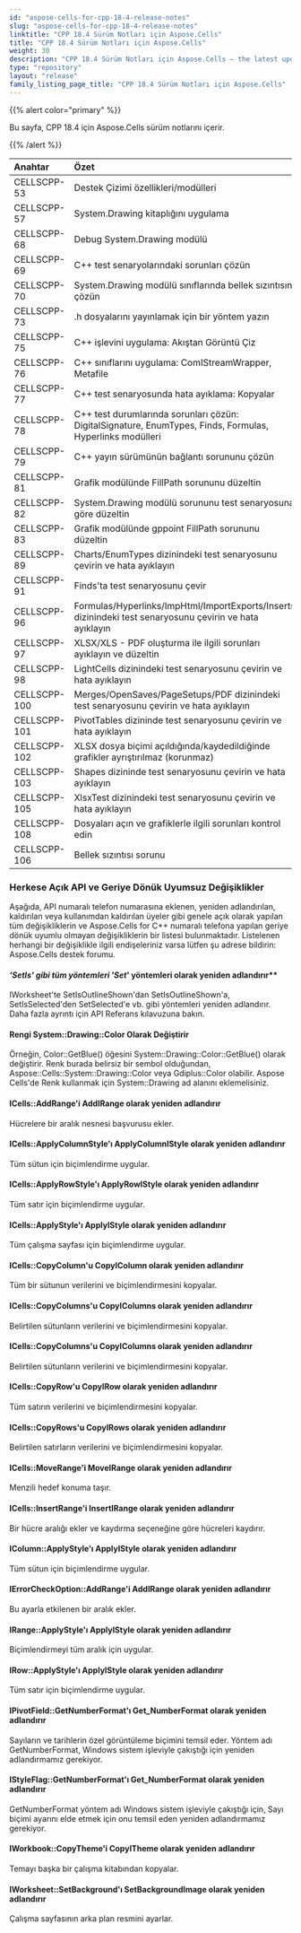 ```yaml
---
id: "aspose-cells-for-cpp-18-4-release-notes"
slug: "aspose-cells-for-cpp-18-4-release-notes"
linktitle: "CPP 18.4 Sürüm Notları için Aspose.Cells"
title: "CPP 18.4 Sürüm Notları için Aspose.Cells"
weight: 30
description: "CPP 18.4 Sürüm Notları için Aspose.Cells – the latest updates and fixes."
type: "repository"
layout: "release"
family_listing_page_title: "CPP 18.4 Sürüm Notları için Aspose.Cells"
---
```

{{% alert color="primary" %}} 

Bu sayfa, CPP 18.4 için Aspose.Cells sürüm notlarını içerir.

{{% /alert %}} 

|**Anahtar**|**Özet**|**Kategori**|
|:- |:- |:- |
|CELLSCPP-53|Destek Çizimi özellikleri/modülleri|Yeni özellik|
|CELLSCPP-57|System.Drawing kitaplığını uygulama|Yeni özellik|
|CELLSCPP-68|Debug System.Drawing modülü|Yeni özellik|
|CELLSCPP-69|C++ test senaryolarındaki sorunları çözün|Yeni özellik|
|CELLSCPP-70|System.Drawing modülü sınıflarında bellek sızıntısını çözün|Yeni özellik|
|CELLSCPP-73|.h dosyalarını yayınlamak için bir yöntem yazın|Yeni özellik|
|CELLSCPP-75|C++ işlevini uygulama: Akıştan Görüntü Çiz|Yeni özellik|
|CELLSCPP-76|C++ sınıflarını uygulama: ComIStreamWrapper, Metafile|Yeni özellik|
|CELLSCPP-77|C++ test senaryosunda hata ayıklama: Kopyalar|Yeni özellik|
|CELLSCPP-78|C++ test durumlarında sorunları çözün: DigitalSignature, EnumTypes, Finds, Formulas, Hyperlinks modülleri|Yeni özellik|
|CELLSCPP-79|C++ yayın sürümünün bağlantı sorununu çözün|Yeni özellik|
|CELLSCPP-81|Grafik modülünde FillPath sorununu düzeltin|Yeni özellik|
|CELLSCPP-82|System.Drawing modülü sorununu test senaryosuna göre düzeltin|Yeni özellik|
|CELLSCPP-83|Grafik modülünde gppoint FillPath sorununu düzeltin|Yeni özellik|
|CELLSCPP-89|Charts/EnumTypes dizinindeki test senaryosunu çevirin ve hata ayıklayın|Yeni özellik|
|CELLSCPP-91|Finds'ta test senaryosunu çevir|Yeni özellik|
|CELLSCPP-96|Formulas/Hyperlinks/ImpHtml/ImportExports/Inserts dizinindeki test senaryosunu çevirin ve hata ayıklayın|Yeni özellik|
|CELLSCPP-97|XLSX/XLS - PDF oluşturma ile ilgili sorunları ayıklayın ve düzeltin|Yeni özellik|
|CELLSCPP-98|LightCells dizinindeki test senaryosunu çevirin ve hata ayıklayın|Yeni özellik|
|CELLSCPP-100|Merges/OpenSaves/PageSetups/PDF dizinindeki test senaryosunu çevirin ve hata ayıklayın|Yeni özellik|
|CELLSCPP-101|PivotTables dizininde test senaryosunu çevirin ve hata ayıklayın|Yeni özellik|
|CELLSCPP-102|XLSX dosya biçimi açıldığında/kaydedildiğinde grafikler ayrıştırılmaz (korunmaz)|Yeni özellik|
|CELLSCPP-103|Shapes dizininde test senaryosunu çevirin ve hata ayıklayın|Yeni özellik|
|CELLSCPP-105|XlsxTest dizinindeki test senaryosunu çevirin ve hata ayıklayın|Yeni özellik|
|CELLSCPP-108|Dosyaları açın ve grafiklerle ilgili sorunları kontrol edin|Yeni özellik|
|CELLSCPP-106|Bellek sızıntısı sorunu|Böcek|
### **Herkese Açık API ve Geriye Dönük Uyumsuz Değişiklikler**
Aşağıda, API numaralı telefon numarasına eklenen, yeniden adlandırılan, kaldırılan veya kullanımdan kaldırılan üyeler gibi genele açık olarak yapılan tüm değişikliklerin ve Aspose.Cells for C++ numaralı telefona yapılan geriye dönük uyumlu olmayan değişikliklerin bir listesi bulunmaktadır. Listelenen herhangi bir değişiklikle ilgili endişeleriniz varsa lütfen şu adrese bildirin: Aspose.Cells destek forumu.
#### **'SetIs*' gibi tüm yöntemleri 'Set*' yöntemleri olarak yeniden adlandırır**
IWorksheet'te SetIsOutlineShown'dan SetIsOutlineShown'a, SetIsSelected'den SetSelected'e vb. gibi yöntemleri yeniden adlandırır. Daha fazla ayrıntı için API Referans kılavuzuna bakın.
#### **Rengi System::Drawing::Color Olarak Değiştirir**
Örneğin, Color::GetBlue() öğesini System::Drawing::Color::GetBlue() olarak değiştirir. Renk burada belirsiz bir sembol olduğundan, Aspose::Cells::System::Drawing::Color veya Gdiplus::Color olabilir. Aspose Cells'de Renk kullanmak için System::Drawing ad alanını eklemelisiniz.
#### **ICells::AddRange'i AddIRange olarak yeniden adlandırır**
Hücrelere bir aralık nesnesi başvurusu ekler.
#### **ICells::ApplyColumnStyle'ı ApplyColumnIStyle olarak yeniden adlandırır**
Tüm sütun için biçimlendirme uygular.
#### **ICells::ApplyRowStyle'ı ApplyRowIStyle olarak yeniden adlandırır**
Tüm satır için biçimlendirme uygular.
#### **ICells::ApplyStyle'ı ApplyIStyle olarak yeniden adlandırır**
Tüm çalışma sayfası için biçimlendirme uygular.
#### **ICells::CopyColumn'u CopyIColumn olarak yeniden adlandırır**
Tüm bir sütunun verilerini ve biçimlendirmesini kopyalar.
#### **ICells::CopyColumns'u CopyIColumns olarak yeniden adlandırır**
Belirtilen sütunların verilerini ve biçimlendirmesini kopyalar.
#### **ICells::CopyColumns'u CopyIColumns olarak yeniden adlandırır**
Belirtilen sütunların verilerini ve biçimlendirmesini kopyalar.
#### **ICells::CopyRow'u CopyIRow olarak yeniden adlandırır**
Tüm satırın verilerini ve biçimlendirmesini kopyalar.
#### **ICells::CopyRows'u CopyIRows olarak yeniden adlandırır**
Belirtilen satırların verilerini ve biçimlendirmesini kopyalar.
#### **ICells::MoveRange'i MoveIRange olarak yeniden adlandırır**
Menzili hedef konuma taşır.
#### **ICells::InsertRange'i InsertIRange olarak yeniden adlandırır**
Bir hücre aralığı ekler ve kaydırma seçeneğine göre hücreleri kaydırır.
#### **IColumn::ApplyStyle'ı ApplyIStyle olarak yeniden adlandırır**
Tüm sütun için biçimlendirme uygular.
#### **IErrorCheckOption::AddRange'i AddIRange olarak yeniden adlandırır**
Bu ayarla etkilenen bir aralık ekler.
#### **IRange::ApplyStyle'ı ApplyIStyle olarak yeniden adlandırır**
Biçimlendirmeyi tüm aralık için uygular.
#### **IRow::ApplyStyle'ı ApplyIStyle olarak yeniden adlandırır**
Tüm satır için biçimlendirme uygular.
#### **IPivotField::GetNumberFormat'ı Get_NumberFormat olarak yeniden adlandırır**
Sayıların ve tarihlerin özel görüntüleme biçimini temsil eder. Yöntem adı GetNumberFormat, Windows sistem işleviyle çakıştığı için yeniden adlandırmamız gerekiyor.
#### **IStyleFlag::GetNumberFormat'ı Get_NumberFormat olarak yeniden adlandırır**
GetNumberFormat yöntem adı Windows sistem işleviyle çakıştığı için, Sayı biçimi ayarını elde etmek için onu temsil eden yeniden adlandırmamız gerekiyor.
#### **IWorkbook::CopyTheme'i CopyITheme olarak yeniden adlandırır**
Temayı başka bir çalışma kitabından kopyalar.
#### **IWorksheet::SetBackground'ı SetBackgroundImage olarak yeniden adlandırır**
Çalışma sayfasının arka plan resmini ayarlar.
